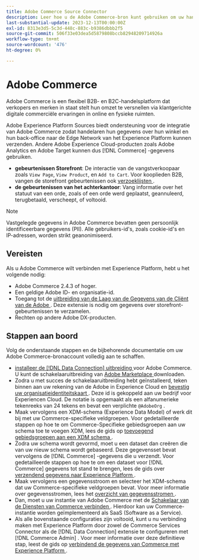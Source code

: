 ```yaml
---
title: Adobe Commerce Source Connector
description: Leer hoe u de Adobe Commerce-bron kunt gebruiken om uw handelsgegevens naar het Experience Platform te brengen.
last-substantial-update: 2023-12-13T00:00:00Z
exl-id: 8313e3d5-5c3d-448c-883c-b9386dbbb2f5
source-git-commit: 506f33e03dea5d5879808bccb82948209714926a
workflow-type: tm+mt
source-wordcount: '476'
ht-degree: 0%

---
```


# Adobe Commerce

Adobe Commerce is een flexibel B2B- en B2C-handelsplatform dat verkopers en merken in staat stelt hun omzet te versnellen via klantgerichte digitale commerciële ervaringen in online en fysieke ruimten.

Adobe Experience Platform Sources biedt ondersteuning voor de integratie van Adobe Commerce zodat handelaren hun gegevens over hun winkel en hun back-office naar de Edge Network van het Experience Platform kunnen verzenden. Andere Adobe Experience Cloud-producten zoals Adobe Analytics en Adobe Target kunnen dus [!DNL Commerce] -gegevens gebruiken.

* **gebeurtenissen Storefront**: De interactie van de vangstverkoopaar zoals `View Page`, `View Product`, en `Add to Cart`. Voor kooplieden B2B, vangen de storefront gebeurtenissen ook [ verzoeklijsten ](<https://experienceleague.adobe.com/docs/commerce-admin/b2b/requisition-lists/requisition-lists.html>).
* **de gebeurtenissen van het achterkantoor**: Vang informatie over het statuut van een orde, zoals of een orde werd geplaatst, geannuleerd, terugbetaald, verscheept, of voltooid.

>[!NOTE]
>
>Vastgelegde gegevens in Adobe Commerce bevatten geen persoonlijk identificeerbare gegevens (PII). Alle gebruikers-id&#39;s, zoals cookie-id&#39;s en IP-adressen, worden strikt geanonimiseerd.

## Vereisten

Als u Adobe Commerce wilt verbinden met Experience Platform, hebt u het volgende nodig:

* Adobe Commerce 2.4.3 of hoger.
* Een geldige Adobe ID- en organisatie-id.
* Toegang tot de [ uitbreiding van de Laag van de Gegevens van de Cliënt van de Adobe ](../../../tags/extensions/client/client-data-layer/overview.md). Deze extensie is nodig om gegevens over storefront-gebeurtenissen te verzamelen.
* Rechten op andere Adobe DX-producten.

## Stappen aan boord

Volg de onderstaande stappen en de bijbehorende documentatie om uw Adobe Commerce-bronaccount volledig aan te schaffen.

* [ installeer de  [!DNL Data Connection]  uitbreiding ](https://experienceleague.adobe.com/docs/commerce-merchant-services/data-connection/fundamentals/install.html) voor Adobe Commerce. U kunt de schakelaaruitbreiding van [ Adobe Marketplace ](https://commercemarketplace.adobe.com/magento-experience-platform-connector.html) downloaden.
* Zodra u met succes de schakelaaruitbreiding hebt geïnstalleerd, teken binnen aan uw rekening van de Adobe in Experience Cloud en [ bevestig uw organisatieidentiteitskaart ](https://experienceleague.adobe.com/docs/core-services/interface/administration/organizations.html#concept_EA8AEE5B02CF46ACBDAD6A8508646255). Deze id is gekoppeld aan uw bedrijf voor Experiencen Cloud. De notatie is opgemaakt als een alfanumerieke tekenreeks van 24 tekens en bevat een verplichte `@AdobeOrg` .
* Maak vervolgens een XDM-schema (Experience Data Model) of werk dit bij met uw Commerce-specifieke veldgroepen. Voor gedetailleerde stappen op hoe te om Commerce-Specifieke gebiedsgroepen aan uw schema toe te voegen XDM, lees de gids op [ toevoegend gebiedsgroepen aan een XDM schema ](https://experienceleague.adobe.com/docs/commerce-merchant-services/data-connection/fundamentals/update-xdm.html).
* Zodra uw schema wordt gevormd, moet u een dataset dan creëren die van uw nieuw schema wordt gebaseerd. Deze gegevensset bevat vervolgens de [!DNL Commerce] -gegevens die u verzendt. Voor gedetailleerde stappen op hoe te om een dataset voor [!DNL Commerce] gegevens tot stand te brengen, lees de gids over [ verzendend gegevens naar Experience Platform ](https://experienceleague.adobe.com/docs/platform-learn/implement-mobile-sdk/experience-cloud/platform.html#create-a-dataset).
* Maak vervolgens een gegevensstroom en selecteer het XDM-schema dat uw Commerce-specifieke veldgroepen bevat. Voor meer informatie over gegevensstromen, lees het [ overzicht van gegevensstromen ](https://experienceleague.adobe.com/docs/experience-platform/datastreams/overview.html).
* Dan, moet u uw instantie van Adobe Commerce met de [ Schakelaar van de Diensten van Commerce verbinden ](https://experienceleague.adobe.com/docs/commerce-merchant-services/user-guides/integration-services/saas.html). Hierdoor kan uw Commerce-instantie worden geïmplementeerd als SaaS (Software as a Service).
* Als alle bovenstaande configuraties zijn voltooid, kunt u nu verbinding maken met Experience Platform door zowel de Commerce Services Connector als de [!DNL Data Connection] extensie te configureren met [!DNL Commerce Admin] . Voor meer informatie over deze definitieve stap, leest de gids op [ verbindend de gegevens van Commerce met Experience Platform ](https://experienceleague.adobe.com/docs/commerce-merchant-services/data-connection/fundamentals/connect-data.html).
